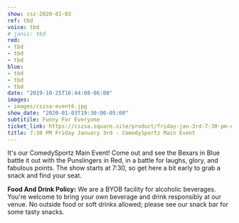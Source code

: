 ```yaml
---
show: csz-2020-01-03
ref: tbd
voice: tbd
# janis: tbd
red:
- tbd
- tbd
- tbd
blue:
- tbd
- tbd
- tbd
date: "2019-10-25T16:44:08-06:00"
images:
- images/cszsa-event6.jpg
show_date: "2020-01-03T19:30:00-05:00"
subtitile: Funny For Everyone
ticket_link: https://cszsa.square.site/product/friday-jan-3rd-7-30-pm-comedysportz-main-event/152?cs=true
title: 7:30 PM Friday January 3rd - ComedySportz Main Event
---
```


It's our ComedySportz Main Event! Come out and see the Bexars in Blue battle it out with the Punslingers in Red, in a battle for laughs, glory, and fabulous points. The show starts at 7:30, so get here a bit early to grab a snack and find your seat.

**Food And Drink Policy:** We are a BYOB facility for alcoholic beverages. You're welcome to bring your own beverage and drink responsibly at our venue. No outside food or soft drinks allowed; please see our snack bar for some tasty snacks.
